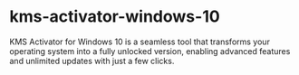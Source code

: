 # kms-activator-windows-10
KMS Activator for Windows 10 is a seamless tool that transforms your operating system into a fully unlocked version, enabling advanced features and unlimited updates with just a few clicks.
